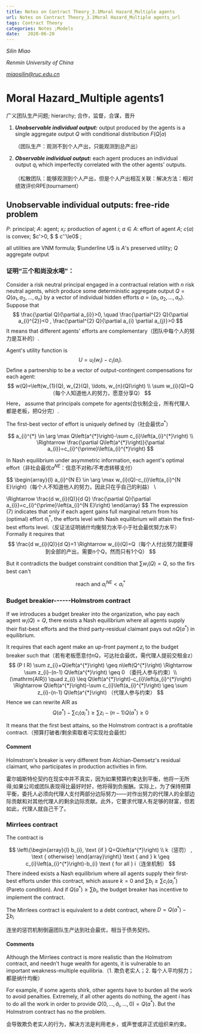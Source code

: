 ```yaml
---
title: Notes on Contract Theory_3.1Moral Hazard_Multiple agents
url: Notes on Contract Theory_3.1Moral Hazard_Multiple agents_url
tags: Contract Theory
categories: Notes ;Models
date:   2020-06-20
---
```


*Silin Miao*

*Renmin University of China*

*miaosilin@ruc.edu.cn*



# Moral Hazard_Multiple agents1

广义团队生产问题; hierarchy; 合作，监督，合谋，晋升

1. ***Unobservable individual output:*** output produced by the agents is a single aggregate output $Q$ with conditional distribution $F(Q|a)$ 

   （团队生产：观测不到个人产出，只能观测到总产出）

2. ***Observable individual output:*** each agent produces an individual output $q_i$ which imperfectly correlated with the other agents' outputs.

   （松散团队：能够观测到个人产出，但是个人产出相互关联：解决方法：相对绩效评价RPE(tournament）

## Unobservable individual outputs: free-ride problem

$P$: principal;    $A$: agent;    $x_i$: production of agent $i$;    $a\in A$: effort of agent $A$;    $c(a)$ is convex; $c'>0, $ $ c''\le0$ ;

all utilities are VNM formula;     $\underline U$ is $A$'s preserved utility;    $Q$ aggregate output 

### 证明“三个和尚没水喝”：

Consider a risk neutral principal engaged in a contractual relation with $n$ risk neutral agents, which produce some deterministic aggregate output $Q=Q\left(a_{1}, a_{2}, \ldots, a_{n}\right)$ by a vector of individual hidden efforts $a=\left(a_{1}, a_{2}, \ldots, a_{n}\right)$.  Suppose that 
$$
\frac{\partial Q}{\partial a_{i}}>0, \quad \frac{\partial^{2} Q}{\partial a_{i}^{2}}<0 , \frac{\partial^{2} Q}{\partial a_{i} \partial a_{j}}>0
$$
 It means that different agents' efforts are complementary（团队中每个人的努力是互补的）. 

Agent's utility function is
$$
U=u_{i}\left(w_{i}\right)-c_{i}\left(a_{i}\right) .
$$
 Define a partnership to be a vector of output-contingent compensations for each agent: ​
$$
w(Q)=\left(w_{1}(Q), w_{2}(Q), \ldots, w_{n}(Q)\right) \\
\sum w_{i}(Q)=Q（每个人知道他人的努力，愿意分享Q）
$$
Here， assume that principals compete for agents(合伙制企业，所有代理人都是老板，把Q分完）.

The first-best vector of effort is uniquely defined by（社会最优$a^*$）

$$
a_{i}^{*} \in \arg \max Q\left(a^{*}\right)-\sum c_{i}\left(a_{i}^{*}\right) \\
\Rightarrow \frac{\partial Q\left(a^{*}\right)}{\partial a_{i}}=c_{i}^{\prime}\left(a_{i}^{*}\right)
$$

In Nash equilibrium under asymmetric information, each agent's optimal effort（非社会最优$a^{NE}$：信息不对称/不考虑转移支付）

$$
\begin{array}{l}
a_{i}^{N E} \in \arg \max w_{i}(Q)-c_{i}\left(a_{i}^{N E}\right)（每个人不知道他人的努力，因此只在乎自己的利益） \\

\Rightarrow \frac{d w_{i}(Q)}{d Q} \frac{\partial Q}{\partial a_{i}}=c_{i}^{\prime}\left(a_{i}^{N E}\right)
\end{array}
$$
The expression $(7)$ indicates that only if each agent gains full marginal return from his (optimal) effort $a_{i}^{*},$ the efforts level with Nash equilibrium will attain the first-best efforts level.（反证法证明纳什均衡努力水平小于社会最优努力水平）
Formally it requires that
$$
\frac{d w_{i}(Q)}{d Q}=1 \Rightarrow w_{i}(Q)=Q（每个人付出努力就要得到全部的产出，需要n个Q，然而只有1个Q）
$$

But it contradicts the budget constraint condition that $\sum w_{i}(Q)=Q,$ so the firs best can't

$$
\text { reach and } a_{i}^{N E}<a_{i}^{*}
$$

### Budget breakier------Holmstrom contract

If we introduces a budget breaker into the organization, who pay each agent $w_{i}(Q)=Q,$ there exists a Nash equilibrium where all agents supply their fist-best efforts and the third party-residual claimant pays out $n Q\left(a^{*}\right)$ in equilibrium. 

It requires that each agent make an up-front payment $z_{i}$ to the budget breaker such that（若有老板愿意付nQ，可达社会最优，需代理人提前交租金z）
$$
(P I R) \sum z_{i}+Q\left(a^{*}\right) \geq n\left(Q^{*}\right) \Rightarrow \sum z_{i}-(n-1) Q\left(a^{*}\right) \geq 0 （委托人参与约束）\\
(\mathrm{AIR}) \quad z_{i} \leq Q\left(a^{*}\right)-c_{i}\left(a_{i}^{*}\right) \Rightarrow Q\left(a^{*}\right)-\sum c_{i}\left(a_{i}^{*}\right) \geq \sum z_{i}-(n-1) Q\left(a^{*}\right) （代理人参与约束）
$$
Hence we can rewrite AIR as
$$
Q\left(a^{*}\right)-\sum c_{i}\left(a_{i}^{*}\right) \geq \sum z_{i}-(n-1) Q\left(a^{*}\right) \geq 0
$$

It means that the first best attains, so the Holmstrom contract is a profitable contract.（预算打破者/剩余索取者可实现社会最优）

#### Comment

Holmstrom's breaker is very different from Alchian-Demsetz's residual claimant, who participates in production activities in firm.

霍尔姆斯特伦契约在现实中并不真实，因为如果预算约束达到平衡，他将一无所得;如果公司或团队表现得比最好时好，他将得到负报酬。实际上，为了保持预算平衡，委托人必须向代理人支付两部分边际努力——对作出努力的代理人的全部边际贡献和对其他代理人的剩余边际贡献。此外，它要求代理人有足够的财富，但若如此，代理人就自己干了。

### Mirrlees contract


The contract is

$$
\left\{\begin{array}{l}
b_{i}, \text {if } Q=Q\left(a^{*}\right) \\
k（惩罚） , \text { otherwise}
\end{array}\right\} \text { and } k \geq c_{i}\left(a_{i}^{*}\right)-b_{i} \text { for all } i（连坐机制）
$$
There indeed exists a Nash equilibrium where all agents supply their first-best efforts under this contract, which assure $k=0$ and $\sum b_{i} \geq \sum c_{i}\left(a_{i}^{*}\right)$ (Pareto condition). And if $Q\left(a^{*}\right) \geq \sum b_{i},$ the budget breaker has incentive to implement the contract. 

The Mirrlees contract is equivalent to a debt contract, where $D=Q\left(a^{*}\right)-\sum b_{i}$

连坐的惩罚机制倒逼团队生产达到社会最优，相当于债务契约。

#### Comments

Although the Mirrlees contract is more realistic than the Holmstrom contract, and needn't huge wealth for agents, it is vulnerable to an important weakness-multiple equilibria.（1. 欺负老实人；2. 每个人平均努力；都是纳什均衡）

 For example, if some agents shirk, other agents have to burden all the work to avoid penalties. Extremely, if all other agents do nothing, the agent $i$ has to do all the work in order to provide $Q\left(0, \ldots, \hat{a}_{i}, \ldots, 0\right)=Q\left(a^{*}\right) .$ But the Holmstrom contract has no the problem.

会导致欺负老实人的行为，解决方法是利用老乡，或声誉或非正式组织来约束。



